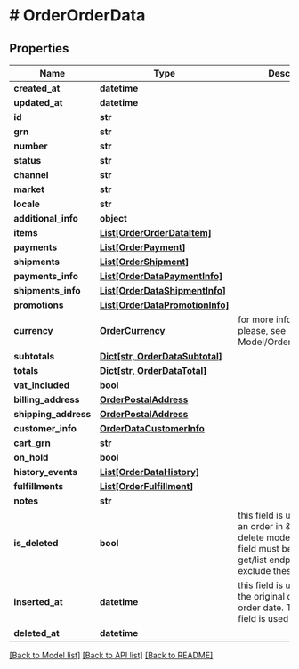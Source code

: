 # # OrderOrderData


## Properties 


Name | Type | Description | Notes
------------ | ------------- | ------------- | -------------
**created_at**| **datetime** |   | [optional]
**updated_at**| **datetime** |   | [optional]
**id**| **str** |   | [optional]
**grn**| **str** |   | [optional]
**number**| **str** |   | [optional]
**status**| **str** |   | [optional]
**channel**| **str** |   | [optional]
**market**| **str** |   | [optional]
**locale**| **str** |   | [optional]
**additional_info**| **object** |   | [optional]
**items**| [**List[OrderOrderDataItem]**](OrderOrderDataItem.md) |   | [optional]
**payments**| [**List[OrderPayment]**](OrderPayment.md) |   | [optional]
**shipments**| [**List[OrderShipment]**](OrderShipment.md) |   | [optional]
**payments_info**| [**List[OrderDataPaymentInfo]**](OrderDataPaymentInfo.md) |   | [optional]
**shipments_info**| [**List[OrderDataShipmentInfo]**](OrderDataShipmentInfo.md) |   | [optional]
**promotions**| [**List[OrderDataPromotionInfo]**](OrderDataPromotionInfo.md) |   | [optional]
**currency**| [**OrderCurrency**](OrderCurrency.md) |  for more information please, see Model/OrderCurrency.php  | [optional]
**subtotals**| [**Dict[str, OrderDataSubtotal]**](OrderDataSubtotal.md) |   | [optional]
**totals**| [**Dict[str, OrderDataTotal]**](OrderDataTotal.md) |   | [optional]
**vat_included**| **bool** |   | [optional]
**billing_address**| [**OrderPostalAddress**](OrderPostalAddress.md) |   | [optional]
**shipping_address**| [**OrderPostalAddress**](OrderPostalAddress.md) |   | [optional]
**customer_info**| [**OrderDataCustomerInfo**](OrderDataCustomerInfo.md) |   | [optional]
**cart_grn**| **str** |   | [optional]
**on_hold**| **bool** |   | [optional]
**history_events**| [**List[OrderDataHistory]**](OrderDataHistory.md) |   | [optional]
**fulfillments**| [**List[OrderFulfillment]**](OrderFulfillment.md) |   | [optional]
**notes**| **str** |   | [optional]
**is_deleted**| **bool** | this field is used to delete an order in \&quot;soft-delete mode\&quot;. This field must be used from get/list endpoint to exclude these orders.  | [optional]
**inserted_at**| **datetime** | this field is used to save the original created_at order date. The created_at field is used to filter data.  | [optional]
**deleted_at**| **datetime** |   | [optional]


[[Back to Model list]](../../README.md#models) [[Back to API list]](../../README.md#endpoints) [[Back to README]](../../README.md)

